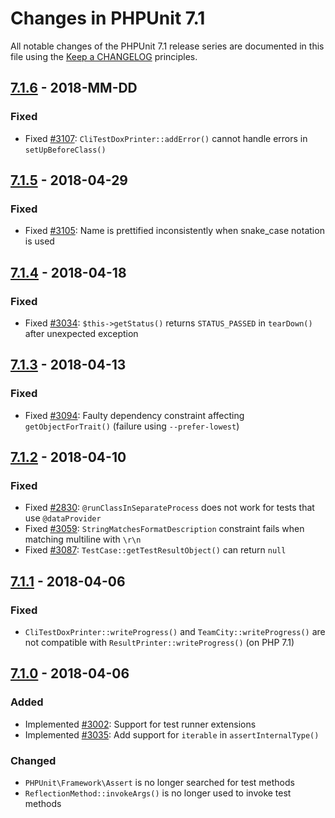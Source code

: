 # Changes in PHPUnit 7.1

All notable changes of the PHPUnit 7.1 release series are documented in this file using the [Keep a CHANGELOG](http://keepachangelog.com/) principles.

## [7.1.6] - 2018-MM-DD

### Fixed

* Fixed [#3107](https://github.com/sebastianbergmann/phpunit/issues/3107): `CliTestDoxPrinter::addError()` cannot handle errors in `setUpBeforeClass()`

## [7.1.5] - 2018-04-29

### Fixed

* Fixed [#3105](https://github.com/sebastianbergmann/phpunit/pull/3105): Name is prettified inconsistently when snake_case notation is used

## [7.1.4] - 2018-04-18

### Fixed

* Fixed [#3034](https://github.com/sebastianbergmann/phpunit/pull/3034): `$this->getStatus()` returns `STATUS_PASSED` in `tearDown()` after unexpected exception

## [7.1.3] - 2018-04-13

### Fixed

* Fixed [#3094](https://github.com/sebastianbergmann/phpunit/issues/3094): Faulty dependency constraint affecting `getObjectForTrait()` (failure using `--prefer-lowest`)

## [7.1.2] - 2018-04-10

### Fixed

* Fixed [#2830](https://github.com/sebastianbergmann/phpunit/issues/2830): `@runClassInSeparateProcess` does not work for tests that use `@dataProvider`
* Fixed [#3059](https://github.com/sebastianbergmann/phpunit/pull/3059): `StringMatchesFormatDescription` constraint fails when matching multiline with `\r\n`
* Fixed [#3087](https://github.com/sebastianbergmann/phpunit/pull/3087): `TestCase::getTestResultObject()` can return `null`

## [7.1.1] - 2018-04-06

### Fixed

* `CliTestDoxPrinter::writeProgress()` and `TeamCity::writeProgress()` are not compatible with `ResultPrinter::writeProgress()` (on PHP 7.1)

## [7.1.0] - 2018-04-06

### Added

* Implemented [#3002](https://github.com/sebastianbergmann/phpunit/issues/3002): Support for test runner extensions
* Implemented [#3035](https://github.com/sebastianbergmann/phpunit/pull/3035): Add support for `iterable` in `assertInternalType()`

### Changed

* `PHPUnit\Framework\Assert` is no longer searched for test methods
* `ReflectionMethod::invokeArgs()` is no longer used to invoke test methods

[7.1.6]: https://github.com/sebastianbergmann/phpunit/compare/7.1.5...7.1.6
[7.1.5]: https://github.com/sebastianbergmann/phpunit/compare/7.1.4...7.1.5
[7.1.4]: https://github.com/sebastianbergmann/phpunit/compare/7.1.3...7.1.4
[7.1.3]: https://github.com/sebastianbergmann/phpunit/compare/7.1.2...7.1.3
[7.1.2]: https://github.com/sebastianbergmann/phpunit/compare/7.1.1...7.1.2
[7.1.1]: https://github.com/sebastianbergmann/phpunit/compare/7.1.0...7.1.1
[7.1.0]: https://github.com/sebastianbergmann/phpunit/compare/7.0...7.1.0

